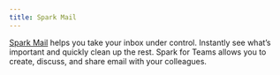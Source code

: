 ```yaml
---
title: Spark Mail
---
```


[Spark Mail](https://sparkmailapp.com/) helps you take your inbox under control. Instantly see what’s important and quickly clean up the rest. Spark for Teams allows you to create, discuss, and share email with your colleagues.